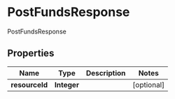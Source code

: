 

# PostFundsResponse

PostFundsResponse

## Properties

| Name | Type | Description | Notes |
|------------ | ------------- | ------------- | -------------|
|**resourceId** | **Integer** |  |  [optional] |



